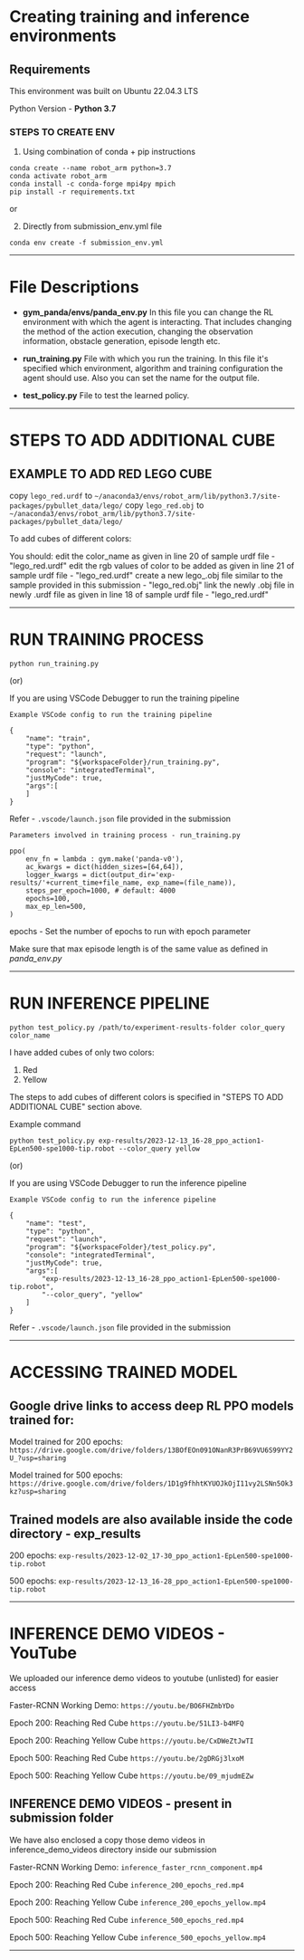 # Creating training and inference environments

## Requirements

This environment was built on Ubuntu 22.04.3 LTS

Python Version - **Python 3.7**

### STEPS TO CREATE ENV

1. Using combination of conda + pip instructions

```
conda create --name robot_arm python=3.7
conda activate robot_arm
conda install -c conda-forge mpi4py mpich
pip install -r requirements.txt
```

or

2. Directly from submission_env.yml file

```
conda env create -f submission_env.yml
```

--------------------------------

# File Descriptions

- **gym_panda/envs/panda_env.py**
In this file you can change the RL environment with which the agent is interacting.
That includes changing the method of the action execution, changing the observation information, obstacle generation, episode length etc.

- **run_training.py**
File with which you run the training.
In this file it's specified which environment, algorithm and training configuration the agent should use. 
Also you can set the name for the output file.

- **test_policy.py**
File to test the learned policy.

--------------------------------

# STEPS TO ADD ADDITIONAL CUBE

## EXAMPLE TO ADD RED LEGO CUBE
copy `lego_red.urdf` to `~/anaconda3/envs/robot_arm/lib/python3.7/site-packages/pybullet_data/lego/`
copy `lego_red.obj` to `~/anaconda3/envs/robot_arm/lib/python3.7/site-packages/pybullet_data/lego/`

To add cubes of different colors:

You should: 
edit the color_name as given in line 20 of sample urdf file - "lego_red.urdf"
edit the rgb values of color to be added as given in line 21 of sample urdf file - "lego_red.urdf"
create a new lego_<color>.obj file similar to the sample provided in this submission - "lego_red.obj"
link the newly .obj file in newly .urdf file as given in line 18 of sample urdf file - "lego_red.urdf"

--------------------------------

# RUN TRAINING PROCESS

```
python run_training.py
```

(or)

If you are using VSCode Debugger to run the training pipeline

`Example VSCode config to run the training pipeline`
```
{
    "name": "train",
    "type": "python",
    "request": "launch",
    "program": "${workspaceFolder}/run_training.py",
    "console": "integratedTerminal",
    "justMyCode": true,
    "args":[
    ]
}
```

Refer - `.vscode/launch.json` file provided in the submission

`Parameters involved in training process - run_training.py`

```
ppo(
	env_fn = lambda : gym.make('panda-v0'),
	ac_kwargs = dict(hidden_sizes=[64,64]),
	logger_kwargs = dict(output_dir='exp-results/'+current_time+file_name, exp_name=(file_name)),
	steps_per_epoch=1000, # default: 4000
    epochs=100,
    max_ep_len=500,
)
```

epochs - Set the number of epochs to run with epoch parameter

Make sure that max episode length is of the same value as defined in *panda_env.py*

--------------------------------

# RUN INFERENCE PIPELINE

```
python test_policy.py /path/to/experiment-results-folder color_query color_name
```

I have added cubes of only two colors:
1. Red
2. Yellow

The steps to add cubes of different colors is specified in "STEPS TO ADD ADDITIONAL CUBE" section above.

Example command
```
python test_policy.py exp-results/2023-12-13_16-28_ppo_action1-EpLen500-spe1000-tip.robot --color_query yellow
```

(or)

If you are using VSCode Debugger to run the inference pipeline

`Example VSCode config to run the inference pipeline`
```
{
    "name": "test",
    "type": "python",
    "request": "launch",
    "program": "${workspaceFolder}/test_policy.py",
    "console": "integratedTerminal",
    "justMyCode": true,
    "args":[
        "exp-results/2023-12-13_16-28_ppo_action1-EpLen500-spe1000-tip.robot",
        "--color_query", "yellow"
    ]
}
```

Refer - `.vscode/launch.json` file provided in the submission

--------------------------------

# ACCESSING TRAINED MODEL

## Google drive links to access deep RL PPO models trained for:

Model trained for 200 epochs:
`https://drive.google.com/drive/folders/13BOfEOn091ONanR3PrB69VU6S99YY2U_?usp=sharing`

Model trained for 500 epochs:
`https://drive.google.com/drive/folders/1D1g9fhhtKYUOJkOjI11vy2LSNn5Ok3kz?usp=sharing`

## Trained models are also available inside the code directory - exp_results

200 epochs:
`exp-results/2023-12-02_17-30_ppo_action1-EpLen500-spe1000-tip.robot`

500 epochs:
`exp-results/2023-12-13_16-28_ppo_action1-EpLen500-spe1000-tip.robot`

--------------------------------

# INFERENCE DEMO VIDEOS - YouTube

We uploaded our inference demo videos to youtube (unlisted) for easier access

Faster-RCNN Working Demo:
`https://youtu.be/BO6FHZmbYDo`

Epoch 200: Reaching Red Cube
`https://youtu.be/51LI3-b4MFQ`

Epoch 200: Reaching Yellow Cube
`https://youtu.be/CxDWeZtJwTI`

Epoch 500: Reaching Red Cube
`https://youtu.be/2gDRGj3lxoM`

Epoch 500: Reaching Yellow Cube
`https://youtu.be/09_mjudmEZw`

## INFERENCE DEMO VIDEOS - present in submission folder

We have also enclosed a copy those demo videos in inference_demo_videos directory inside our submission

Faster-RCNN Working Demo:
`inference_faster_rcnn_component.mp4`

Epoch 200: Reaching Red Cube
`inference_200_epochs_red.mp4`

Epoch 200: Reaching Yellow Cube
`inference_200_epochs_yellow.mp4`

Epoch 500: Reaching Red Cube
`inference_500_epochs_red.mp4`

Epoch 500: Reaching Yellow Cube
`inference_500_epochs_yellow.mp4`

--------------------------------
